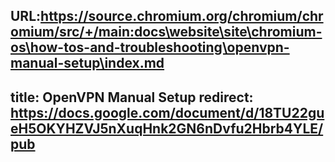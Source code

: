URL:https://source.chromium.org/chromium/chromium/src/+/main:docs\website\site\chromium-os\how-tos-and-troubleshooting\openvpn-manual-setup\index.md
---
title: OpenVPN Manual Setup
redirect: https://docs.google.com/document/d/18TU22gueH5OKYHZVJ5nXuqHnk2GN6nDvfu2Hbrb4YLE/pub
---
